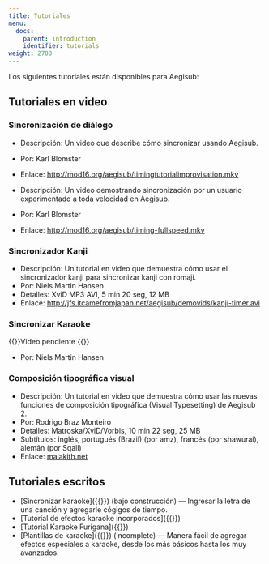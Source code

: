 ```yaml
---
title: Tutoriales
menu:
  docs:
    parent: introduction
    identifier: tutorials
weight: 2700
---
```


Los siguientes tutoriales están disponibles para Aegisub:

## Tutoriales en video

### Sincronización de diálogo

- Descripción: Un video que describe cómo sincronizar usando Aegisub.

- Por: Karl Blomster

- Enlace: <http://mod16.org/aegisub/timingtutorialimprovisation.mkv>

- Descripción: Un video demostrando sincronización por un usuario experimentado a toda velocidad en Aegisub.

- Por: Karl Blomster

- Enlace: <http://mod16.org/aegisub/timing-fullspeed.mkv>

### Sincronizador Kanji

- Descripción: Un tutorial en video que demuestra cómo usar el sincronizador kanji para sincronizar kanji con romaji.
- Por: Niels Martin Hansen
- Detalles: XviD MP3 AVI, 5 min 20 seg, 12 MB
- Enlace: <http://jfs.itcamefromjapan.net/aegisub/demovids/kanji-timer.avi>

### Sincronizar Karaoke

{{<todo>}}Video pendiente {{</todo>}}

- Por: Niels Martin Hansen

### Composición tipográfica visual

- Descripción: Un tutorial en video que demuestra cómo usar las nuevas funciones de composición tipográfica (Visual Typesetting) de Aegisub 2.
- Por: Rodrigo Braz Monteiro
- Detalles: Matroska/XviD/Vorbis, 10 min 22 seg, 25 MB
- Subtítulos: inglés, portugués (Brazil) (por amz), francés (por shawurai), alemán (por Sqall)
- Enlace: [malakith.net](http://www.malakith.net/amz/blah/screencast/%5bAegisub%5d_Visual_Typesetting_Tutorial_%5b8B24834E%5d.mkv)

## Tutoriales escritos

- [Sincronizar karaoke]({{<relref path="Karaoke_Timing_Tutorial" lang="en">}}) (bajo construcción) — Ingresar la letra de una canción y agregarle cógigos de tiempo. 
- [Tutorial de efectos karaoke incorporados]({{<relref path="Karaoke_inline-fx" lang="en">}})
- [Tutorial Karaoke Furigana]({{<relref path="Furigana_karaoke" lang="en">}})
- [Plantillas de karaoke]({{<relref path="Automation/Karaoke_Templater" lang="en">}}) (incomplete) — Manera fácil de agregar efectos especiales a karaoke, desde los más básicos hasta los muy avanzados.
